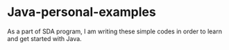 # Java-personal-examples
As a part of SDA program, I am writing these simple codes in order to learn and get started with Java.
